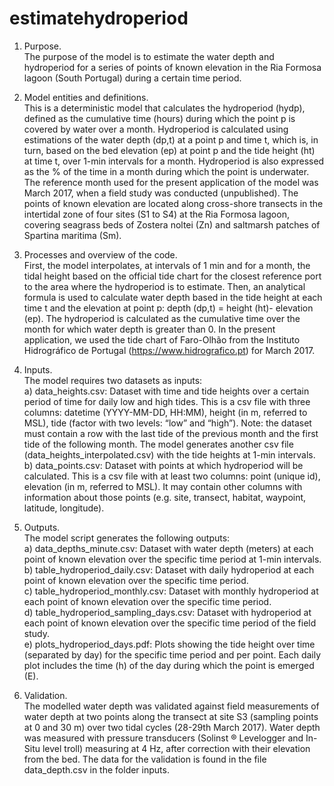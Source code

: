 # estimatehydroperiod

1.	Purpose.    
The purpose of the model is to estimate the water depth and hydroperiod for a series of points of known elevation in the Ria Formosa lagoon (South Portugal) during a certain time period.     

2.	Model entities and definitions.    
This is a deterministic model that calculates the hydroperiod (hydp), defined as the cumulative time (hours) during which the point p is covered by water over a month. Hydroperiod is calculated using estimations of the water depth (dp,t) at a point p and time t, which is, in turn, based on the bed elevation (ep) at point p and the tide height (ht) at time t, over 1-min intervals for a month. Hydroperiod is also expressed as the % of the time in a month during which the point is underwater. The reference month used for the present application of the model was March 2017, when a field study was conducted (unpublished). The points of known elevation are located along cross-shore transects in the intertidal zone of four sites (S1 to S4) at the Ria Formosa lagoon, covering seagrass beds of Zostera noltei (Zn) and saltmarsh patches of Spartina maritima (Sm).     

3.	Processes and overview of the code.     
First, the model interpolates, at intervals of 1 min and for a month, the tidal height based on the official tide chart for the closest reference port to the area where the hydroperiod is to estimate. Then, an analytical formula is used to calculate water depth based in the tide height at each time t and the elevation at point p:  depth (dp,t) = height (ht)- elevation (ep). The hydroperiod is calculated as the cumulative time over the month for which water depth is greater than 0. In the present application, we used the tide chart of Faro-Olhão from the Instituto Hidrográfico de Portugal (https://www.hidrografico.pt) for March 2017. 

4.	Inputs.    
The model requires two datasets as inputs:        
a)	data_heights.csv: Dataset with time and tide heights over a certain period of time for daily low and high tides. This is a csv file with three columns: datetime (YYYY-MM-DD, HH:MM), height (in m, referred to MSL), tide (factor with two levels: “low” and “high”). Note: the dataset must contain a row with the last tide of the previous month and the first tide of the following month. The model generates another csv file (data_heights_interpolated.csv) with the tide heights at 1-min intervals.              
b)	data_points.csv: Dataset with points at which hydroperiod will be calculated. This is a csv file with at least two columns: point (unique id), elevation (in m, referred to MSL). It may contain other columns with information about those points (e.g. site, transect, habitat, waypoint, latitude, longitude).           

5.	Outputs.     
The model script generates the following outputs:     
a)	data_depths_minute.csv: Dataset with water depth (meters) at each point of known elevation over the specific time period at 1-min intervals.     
b)	table_hydroperiod_daily.csv: Dataset with daily hydroperiod at each point of known elevation over the specific time period.       
c)	table_hydroperiod_monthly.csv: Dataset with monthly hydroperiod at each point of known elevation over the specific time period.       
d)	table_hydroperiod_sampling_days.csv: Dataset with hydroperiod at each point of known elevation over the specific time period of the field study.   
e)	plots_hydroperiod_days.pdf: Plots showing the tide height over time (separated by day) for the specific time period and per point. Each daily plot includes the time (h) of the day during which the point is emerged (E).       

6.	Validation.     
The modelled water depth was validated against field measurements of water depth at two points along the transect at site S3 (sampling points at 0 and 30 m) over two tidal cycles (28-29th March 2017). Water depth was measured with pressure transducers (Solinst ® Levelogger and In-Situ level troll) measuring at 4 Hz, after correction with their elevation from the bed. The data for the validation is found in the file data_depth.csv in the folder inputs. 
